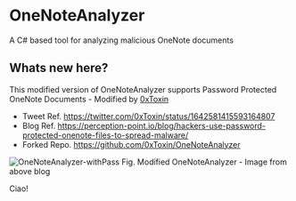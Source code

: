 # OneNoteAnalyzer
A C# based tool for analyzing malicious OneNote documents

## Whats new here?

This modified version of OneNoteAnalyzer supports Password Protected OneNote Documents - Modified by [0xToxin](https://twitter.com/0xToxin)
- Tweet Ref. https://twitter.com/0xToxin/status/1642581415593164807
- Blog Ref. https://perception-point.io/blog/hackers-use-password-protected-onenote-files-to-spread-malware/
- Forked Repo. https://github.com/0xToxin/OneNoteAnalyzer

![OneNoteAnalyzer-withPass](https://user-images.githubusercontent.com/60843949/229825569-6530806e-61d4-4e81-be91-b98036e5448c.png)
                                            Fig. Modified OneNoteAnalyzer - Image from above blog



Ciao!







































